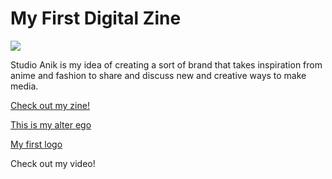 
<html>
<body>
<h1> <b>My First Digital Zine</b> </h1>
    <img src="https://i.imgur.com/zYTpwNS_d.jpg?maxwidth=640&shape=thumb&fidelity=medium">
    <p>Studio Anik is my idea of creating a sort of brand that takes inspiration from anime and fashion to share and discuss new and creative ways to make media.</p>
    
   
   <p><a href="https://issuu.com/anik94/docs/studio_anik_zine">Check out my zine!</a></p>
   <p><a href="https://issuu.com/anik94/docs/studio_anik_zine">This is my alter ego</a></p>
   <p><a href="https://issuu.com/anik94/docs/studio_anik_zine">My first logo</a></p>
<!--    <p><a href="https://www.youtube.com/watch?v=dHFNYpAntnQ&feature=youtu.be" -->Check out my video!</a></p>
        
    
    
    
    
    
  
    
  </body>







 </html>
